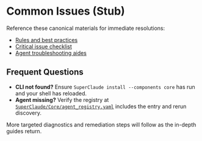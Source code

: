 # Common Issues (Stub)

Reference these canonical materials for immediate resolutions:

- [Rules and best practices](../../SuperClaude/Core/RULES.md)
- [Critical issue checklist](../../SuperClaude/Core/RULES_CRITICAL.md)
- [Agent troubleshooting aides](../../SuperClaude/Core/AGENTS.md)

## Frequent Questions

- **CLI not found?** Ensure `SuperClaude install --components core` has run and
  your shell has reloaded.
- **Agent missing?** Verify the registry at
  [`SuperClaude/Core/agent_registry.yaml`](../../SuperClaude/Core/agent_registry.yaml)
  includes the entry and rerun discovery.

More targeted diagnostics and remediation steps will follow as the in-depth
guides return.
